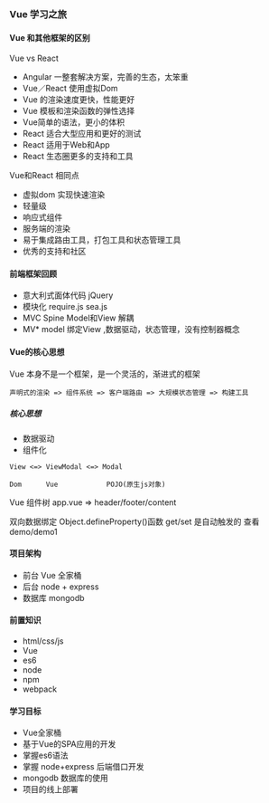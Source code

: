 ### Vue 学习之旅#### Vue 和其他框架的区别Vue vs React- Angular 一整套解决方案，完善的生态，太笨重- Vue／React 使用虚拟Dom- Vue 的渲染速度更快，性能更好- Vue 模板和渲染函数的弹性选择- Vue简单的语法，更小的体积- React 适合大型应用和更好的测试- React 适用于Web和App- React 生态圈更多的支持和工具Vue和React 相同点- 虚拟dom 实现快速渲染- 轻量级- 响应式组件- 服务端的渲染- 易于集成路由工具，打包工具和状态管理工具- 优秀的支持和社区#### 前端框架回顾- 意大利式面体代码 jQuery- 模块化 require.js sea.js- MVC Spine  Model和View 解耦- MV*  model 绑定View ,数据驱动，状态管理，没有控制器概念#### Vue的核心思想Vue 本身不是一个框架，是一个灵活的，渐进式的框架`声明式的渲染 => 组件系统 => 客户端路由 => 大规模状态管理 => 构建工具`##### 核心思想- 数据驱动- 组件化```View <=> ViewModal <=> ModalDom      Vue            POJO(原生js对象)```Vue 组件树app.vue => header/footer/content双向数据绑定 Object.defineProperty()函数get/set 是自动触发的查看demo/demo1#### 项目架构- 前台 Vue 全家桶- 后台 node + express- 数据库 mongodb#### 前置知识- html/css/js - Vue- es6- node - npm - webpack#### 学习目标- Vue全家桶- 基于Vue的SPA应用的开发- 掌握es6语法- 掌握 node+express 后端借口开发- mongodb 数据库的使用- 项目的线上部署